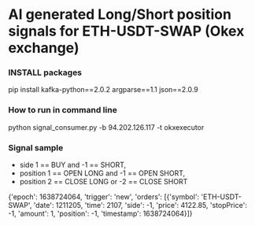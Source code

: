 # AI generated Long/Short position signals for ETH-USDT-SWAP (Okex exchange)

### INSTALL packages

pip install kafka-python==2.0.2 argparse==1.1 json==2.0.9

### How to run in command line

python signal_consumer.py -b 94.202.126.117 -t okxexecutor

### Signal sample 
- side 1 == BUY and -1 == SHORT, 
- position 1 == OPEN LONG and -1 == OPEN SHORT, 
- position 2 == CLOSE LONG or -2 == CLOSE SHORT

{'epoch': 1638724064, 'trigger': 'new', 'orders': [{'symbol': 'ETH-USDT-SWAP', 'date': 1211205, 'time': 2107, 'side': -1, 'price': 4122.85, 'stopPrice': -1, 'amount': 1, 'position': -1, 'timestamp': 1638724064}]}


